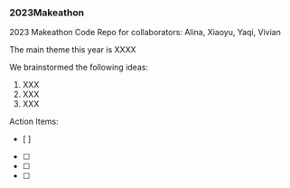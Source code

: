 ### 2023Makeathon
2023 Makeathon Code Repo for collaborators: Alina, Xiaoyu, Yaqi, Vivian

The main theme this year is XXXX

We brainstormed the following ideas: 
1. XXX
2. XXX
3. XXX

Action Items:
- [ ] 
- [ ] 
- [ ] 
- [ ] 
